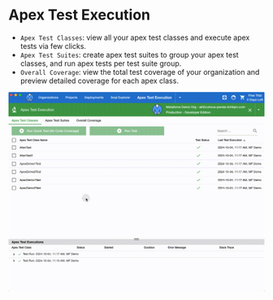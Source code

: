 # Apex Test Execution

-   `Apex Test Classes`: view all your apex test classes and execute apex tests via few clicks.
-   `Apex Test Suites`: create apex test suites to group your apex test classes, and run apex tests per test suite group.
-   `Overall Coverage`: view the total test coverage of your organization and preview detailed coverage for each apex class.

![Apex Test Execution](./images/apex-test-exec.gif)
